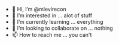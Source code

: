- 👋 Hi, I’m @mlevirecon
- 👀 I’m interested in ...
 alot of stuff
- 🌱 I’m currently learning ...
 everything
- 💞️ I’m looking to collaborate on ...
 nothing
- 📫 How to reach me ...
 you can't

<!---
mlevirecon/mlevirecon is a ✨ special ✨ repository because its `README.md` (this file) appears on your GitHub profile.
You can click the Preview link to take a look at your changes.
--->
